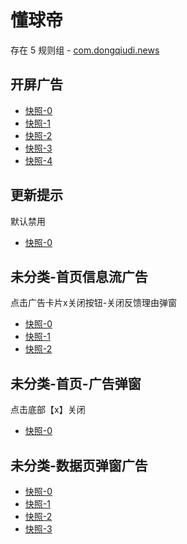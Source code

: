 # 懂球帝

存在 5 规则组 - [com.dongqiudi.news](/src/apps/com.dongqiudi.news.ts)

## 开屏广告

- [快照-0](https://i.gkd.li/i/12620568)
- [快照-1](https://i.gkd.li/i/12620577)
- [快照-2](https://i.gkd.li/i/12621997)
- [快照-3](https://i.gkd.li/i/12620583)
- [快照-4](https://i.gkd.li/i/12621953)

## 更新提示

默认禁用

- [快照-0](https://i.gkd.li/i/12620586)

## 未分类-首页信息流广告

点击广告卡片x关闭按钮-关闭反馈理由弹窗

- [快照-0](https://i.gkd.li/i/12620656)
- [快照-1](https://i.gkd.li/i/12620654)
- [快照-2](https://i.gkd.li/i/12620788)

## 未分类-首页-广告弹窗

点击底部【x】关闭

- [快照-0](https://i.gkd.li/i/13260467)

## 未分类-数据页弹窗广告

- [快照-0](https://i.gkd.li/i/13626900)
- [快照-1](https://i.gkd.li/i/13627105)
- [快照-2](https://i.gkd.li/i/13627106)
- [快照-3](https://i.gkd.li/i/12620588)

